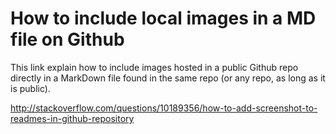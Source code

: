 # How to include local images in a MD file on Github

This link explain how to include images hosted in a public Github repo directly in a
MarkDown file found in the same repo (or any repo, as long as it is public).

<http://stackoverflow.com/questions/10189356/how-to-add-screenshot-to-readmes-in-github-repository> 
